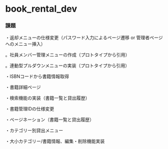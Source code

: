 # book_rental_dev

### 課題

・返却メニューの仕様変更（パスワード入力によるページ遷移 or 管理者ページへのメニュー挿入）

。社員メンバー管理メニューの作成（プロトタイプから引用）

。連動型プルダウンメニューの実装（プロトタイプから引用）

・ISBNコードから書籍情報取得

・書籍詳細ページ

・検索機能の実装（書籍一覧と貸出履歴）

・書籍管理IDの仕様変更

・ページネーション（書籍一覧と貸出履歴）

・カテゴリー別貸出メニュー

・大小カテゴリー/書籍情報、編集・削除機能実装

